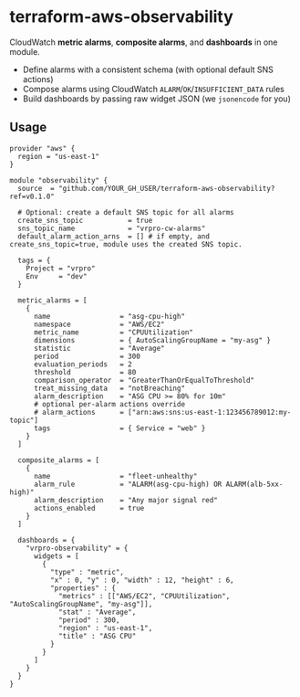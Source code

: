 # terraform-aws-observability

CloudWatch **metric alarms**, **composite alarms**, and **dashboards** in one module.

- Define alarms with a consistent schema (with optional default SNS actions)
- Compose alarms using CloudWatch `ALARM`/`OK`/`INSUFFICIENT_DATA` rules
- Build dashboards by passing raw widget JSON (we `jsonencode` for you)

## Usage

```hcl
provider "aws" {
  region = "us-east-1"
}

module "observability" {
  source  = "github.com/YOUR_GH_USER/terraform-aws-observability?ref=v0.1.0"

  # Optional: create a default SNS topic for all alarms
  create_sns_topic           = true
  sns_topic_name             = "vrpro-cw-alarms"
  default_alarm_action_arns  = [] # if empty, and create_sns_topic=true, module uses the created SNS topic.

  tags = {
    Project = "vrpro"
    Env     = "dev"
  }

  metric_alarms = [
    {
      name                 = "asg-cpu-high"
      namespace            = "AWS/EC2"
      metric_name          = "CPUUtilization"
      dimensions           = { AutoScalingGroupName = "my-asg" }
      statistic            = "Average"
      period               = 300
      evaluation_periods   = 2
      threshold            = 80
      comparison_operator  = "GreaterThanOrEqualToThreshold"
      treat_missing_data   = "notBreaching"
      alarm_description    = "ASG CPU >= 80% for 10m"
      # optional per-alarm actions override
      # alarm_actions      = ["arn:aws:sns:us-east-1:123456789012:my-topic"]
      tags                 = { Service = "web" }
    }
  ]

  composite_alarms = [
    {
      name                 = "fleet-unhealthy"
      alarm_rule           = "ALARM(asg-cpu-high) OR ALARM(alb-5xx-high)"
      alarm_description    = "Any major signal red"
      actions_enabled      = true
    }
  ]

  dashboards = {
    "vrpro-observability" = {
      widgets = [
        {
          "type" : "metric",
          "x" : 0, "y" : 0, "width" : 12, "height" : 6,
          "properties" : {
            "metrics" : [["AWS/EC2", "CPUUtilization", "AutoScalingGroupName", "my-asg"]],
            "stat" : "Average",
            "period" : 300,
            "region" : "us-east-1",
            "title" : "ASG CPU"
          }
        }
      ]
    }
  }
}
